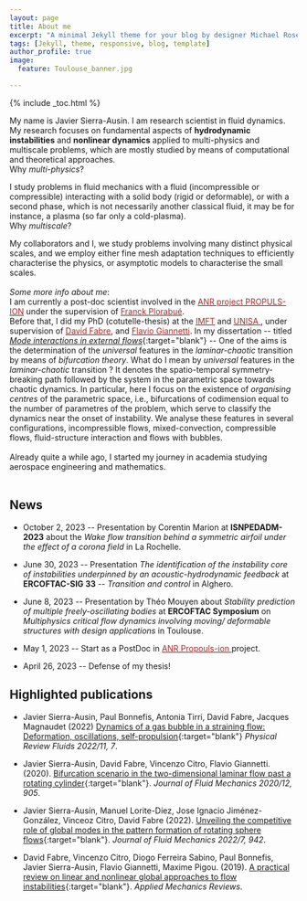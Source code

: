 ```yaml
---
layout: page
title: About me
excerpt: "A minimal Jekyll theme for your blog by designer Michael Rose."
tags: [Jekyll, theme, responsive, blog, template]
author_profile: true
image:
  feature: Toulouse_banner.jpg

---
```


{% include _toc.html %}

My name is Javier Sierra-Ausin.  I am research scientist in fluid dynamics.  <br />
My research focuses on fundamental aspects of **hydrodynamic instabilities** and **nonlinear dynamics** applied to multi-physics and multiscale problems, which are mostly studied by means of computational and theoretical approaches.  <br />
Why *multi-physics*?  <br /> 

I study problems in fluid mechanics with a fluid (incompressible or compressible) interacting with a solid body (rigid or deformable), or with a second phase, which is not necessarily another classical fluid, it may be for instance, a plasma (so far only a cold-plasma). <br />
Why *multiscale*?  <br /> 

My collaborators and I, we study problems involving many distinct physical scales, and we employ either fine mesh adaptation techniques to efficiently characterise the physics, or asymptotic models to characterise the small scales.  <br /><br />
*Some more info about me*: <br /> I am currently a  post-doc scientist involved in the <a href="https://anr.fr/Projet-ANR-20-ASTC-0029/" target="_blank"><font color="brown">ANR project PROPULS-ION</font></a> under the supervision of <a href="https://franckplouraboue.net/" target="_blank"><font color="brown">Franck Plorabué</font></a>. <br />
Before that, I did my PhD (cotutelle-thesis) at the <a href="https://www.imft.fr/" target="_blank"><font color="brown">IMFT</font></a> and <a href="https:/unisa.it" target="_blank"> <font color="brown"> UNISA</font> </a>, under supervision of <a href="https://www.imft.fr/pages-personnelles/fabre-david/" target="_blank"><font color="brown">David Fabre</font></a>, and <a href="https://docenti.unisa.it/020052/home" target="_blank"><font color="brown">Flavio Giannetti</font></a>.
In my dissertation -- titled [<i>Mode interactions in external flows</i>](https://www.theses.fr/s295292){:target="blank"} -- One of the aims is the determination of the *universal* features in the *laminar-chaotic* transition by means of *bifurcation theory*. What do I mean by *universal* features in the *laminar-chaotic* transition ? It denotes the spatio-temporal symmetry-breaking path followed by the system in the parametric space towards chaotic dynamics. In particular, here I focus on the existence of *organising centres* of the parametric space, i.e., bifurcations of codimension equal to the number of parametres of the problem, which serve to classify the dynamics near the onset of instability.  We analyse these features in several configurations, incompressible flows, mixed-convection, compressible flows, fluid-structure interaction and flows with bubbles. 
<br /><br />
Already quite a while ago, I started my journey in academia studying aerospace engineering and mathematics. 
<br /><br />

## News

- October 2, 2023 -- Presentation by Corentin Marion at **ISNPEDADM-2023** about the *Wake flow transition behind a symmetric airfoil under the effect of a corona field* in La Rochelle.

- June 30, 2023 -- Presentation *The identification of the instability core of instabilities underpinned by an acoustic-hydrodynamic feedback* at **ERCOFTAC-SIG 33** -- *Transition and control* in Alghero.

- June 8, 2023 -- Presentation by Théo Mouyen about *Stability prediction of multiple freely-oscillating bodies* at **ERCOFTAC Symposium** on *Multiphysics critical flow dynamics involving moving/ deformable structures with design applications* in Toulouse.

- May 1, 2023 -- Start as a PostDoc in <a href="https://anr.fr/Projet-ANR-20-ASTC-0029" target="_blank"> <font color="brown"> ANR Propouls-ion </font> </a> project.

- April 26, 2023 -- Defense of my thesis!  
  

## Highlighted publications 

* Javier Sierra-Ausin, Paul Bonnefis, Antonia Tirri, David Fabre, Jacques Magnaudet (2022)
[Dynamics of a gas bubble in a straining flow: Deformation, oscillations, self-propulsion](https://hal.science/hal-03858749/document){:target="blank"}
*Physical Review Fluids 2022/11, 7*.

* Javier Sierra-Ausin, David Fabre, Vincenzo Citro, Flavio Giannetti. (2020). 
[Bifurcation scenario in the two-dimensional laminar flow past a rotating cylinder](https://www.cambridge.org/core/services/aop-cambridge-core/content/view/B97798F00F67C1BE308F5EB941A6BBAF/S0022112020006928a_hi.pdf/_div_class__title__Bifurcation_scenario_in_the_two-dimensional_laminar_flow_past_a_rotating_cylinder__div_.pdf){:target="blank"}.
*Journal of Fluid Mechanics 2020/12, 905*.

* Javier Sierra-Ausín, Manuel Lorite-Díez, Jose Ignacio Jiménez-González, Vinceoz Citro, David Fabre (2022). 
[Unveiling the competitive role of global modes in the pattern formation of rotating sphere flows](https://www.cambridge.org/core/services/aop-cambridge-core/content/view/DB8CF420FA619B47A92F72632D11476A/S0022112022003950a.pdf/unveiling-the-competitive-role-of-global-modes-in-the-pattern-formation-of-rotating-sphere-flows.pdf){:target="blank"}.
*Journal of Fluid Mechanics 2022/7, 942*.

* David Fabre, Vincenzo Citro, Diogo Ferreira Sabino, Paul Bonnefis, Javier Sierra-Ausin, Flavio Giannetti, Maxime Pigou. (2019). [A practical review on linear and nonlinear global approaches to flow instabilities](https://oatao.univ-toulouse.fr/27827/1/Fabre_27827.pdf){:target="blank"}.
*Applied Mechanics Reviews*.
